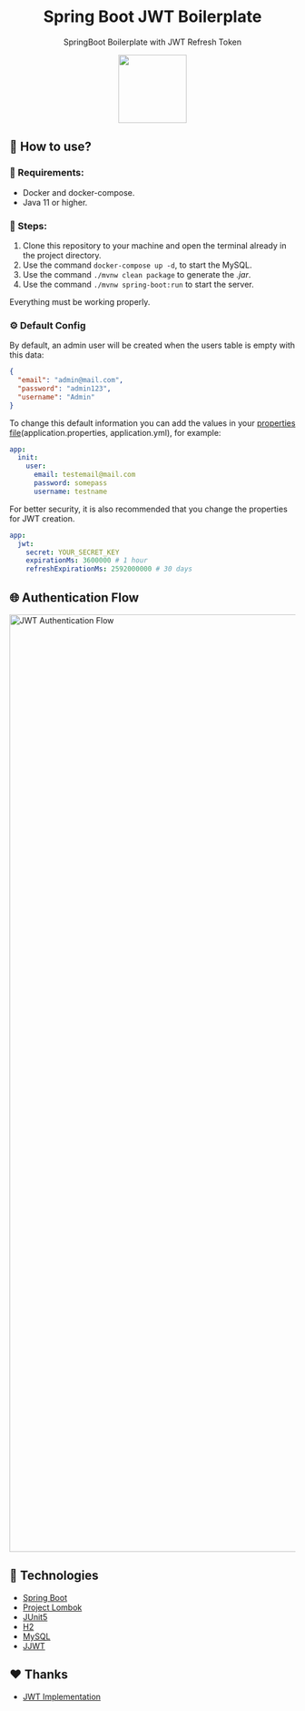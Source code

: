 <h1 align="center">Spring Boot JWT Boilerplate</h1>
<p align="center">SpringBoot Boilerplate with JWT Refresh Token</p>

<p align="center">
    <img src="./.github/spring-boot-jwt-logo.png" width="120" />
</p>

## :wrench: How to use?

### :mag_right: Requirements:

* Docker and docker-compose.
* Java 11 or higher.

### :athletic_shoe: Steps:

1. Clone this repository to your machine and open the terminal already in the project directory. 
2. Use the command `docker-compose up -d`, to start the MySQL.
3. Use the command `./mvnw clean package` to generate the *.jar*.
4. Use the command `./mvnw spring-boot:run` to start the server.

Everything must be working properly.

### :gear: Default Config

By default, an admin user will be created when the users table is empty with this data:


```json
{
  "email": "admin@mail.com",
  "password": "admin123",
  "username": "Admin"
}
```

To change this default information you can add the values in your [properties file](https://github.com/SilvanoGPM/spring-boot-jwt-boilerplate/blob/main/src/main/resources/application.yml)(application.properties, application.yml), for example:

```yml
app:
  init:
    user:
      email: testemail@mail.com
      password: somepass
      username: testname
```

For better security, it is also recommended that you change the properties for JWT creation.


```yml
app:
  jwt:
    secret: YOUR_SECRET_KEY
    expirationMs: 3600000 # 1 hour
    refreshExpirationMs: 2592000000 # 30 days
```

## 🌐 Authentication Flow
<img width="1648" alt="JWT Authentication Flow" src="https://user-images.githubusercontent.com/59753526/205195112-07fa7983-37ae-4b6d-9b64-71fcecae576c.png">

## :rocket: Technologies

* [Spring Boot](https://spring.io/projects/spring-boot)
* [Project Lombok](https://projectlombok.org/)
* [JUnit5](https://junit.org/junit5/)
* [H2](http://www.h2database.com/html/features.html)
* [MySQL](https://www.mysql.com/)
* [JJWT](https://mvnrepository.com/artifact/io.jsonwebtoken/jjwt)

## :heart: Thanks

- [JWT Implementation](https://github.com/bezkoder/spring-boot-refresh-token-jwt)
